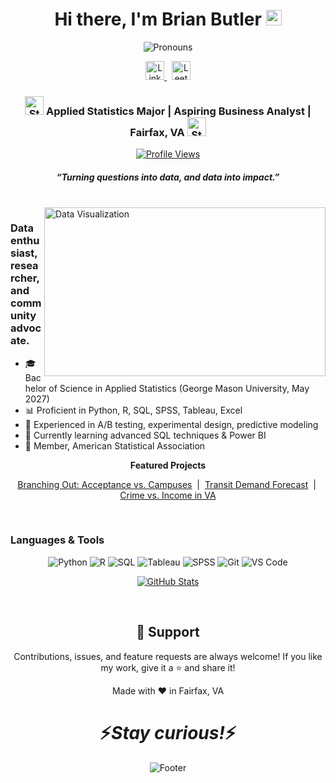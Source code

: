 <div align="center">
  <h1>Hi there, I'm Brian Butler <img src="https://media.giphy.com/media/hvRJCLFzcasrR4ia7z/giphy.gif" width="25px" alt="Waving Hand"/></h1>
  <img src="https://pronoun.cyou/x/y?subject=He&object=Him&height=20" alt="Pronouns"/>
</div>

<p align="center">
  <!-- LinkedIn and LeetCode Icons with Updated Links -->
  <a href="https://www.linkedin.com/in/brian-butler-18036b33b/">
    <img height="30" src="https://raw.githubusercontent.com/Ban-Brian/Ban-Brian/master/icons/linkedin.png" alt="LinkedIn"/>
  </a>&nbsp;
  <a href="https://leetcode.com/u/Ban_Brian/">
    <img height="30" src="https://raw.githubusercontent.com/Ban-Brian/Ban-Brian/master/icons/leetcode.png" alt="LeetCode"/>
  </a>
</p>

<div align="center">
  <h3><img src="https://media.giphy.com/media/WUlplcMpOCEmTGBtBW/giphy.gif" width="30" alt="Star"/>  
    Applied Statistics Major | Aspiring Business Analyst | Fairfax, VA  
  <img src="https://media.giphy.com/media/WUlplcMpOCEmTGBtBW/giphy.gif" width="30" alt="Star"/></h3>
</div>

<p align="center">
  <a href="https://komarev.com/ghpvc/?username=Ban-Brian">
    <img alt="Profile Views" src="https://komarev.com/ghpvc/?username=Ban-Brian&style=flat-square"/>
  </a>
</p>

<h5 align="center">
  <i>“Turning questions into data, and data into impact.”</i>
</h5>

<br />
<img align="right" height="270px" width="450px" alt="Data Visualization" src="https://media.giphy.com/media/3o6Zt481isNVuQI1l6/giphy.gif"/>

<p align="center">
  <h3>Data enthusiast, researcher, and community advocate.</h3>
</p>

- 🎓 Bachelor of Science in Applied Statistics (George Mason University, May 2027)  
- 📊 Proficient in Python, R, SQL, SPSS, Tableau, Excel  
- 🔬 Experienced in A/B testing, experimental design, predictive modeling  
- 🌱 Currently learning advanced SQL techniques & Power BI  
- 🤝 Member, American Statistical Association  

<p align="center"><strong>Featured Projects</strong></p>
<p align="center">
  <a href="https://github.com/Ban-Brian/branching-acceptance">Branching Out: Acceptance vs. Campuses</a> &nbsp;|&nbsp;
  <a href="https://github.com/Ban-Brian/transit-forecast">Transit Demand Forecast</a> &nbsp;|&nbsp;
  <a href="https://github.com/Ban-Brian/va-crime-income">Crime vs. Income in VA</a>
</p>

<br />

### Languages & Tools

<p align="center">
  <img src="https://img.shields.io/badge/Python-3776AB?style=for-the-badge&logo=python&logoColor=white" alt="Python"/>  
  <img src="https://img.shields.io/badge/R-276DC3?style=for-the-badge&logo=r&logoColor=white" alt="R"/>  
  <img src="https://img.shields.io/badge/SQL-4479A1?style=for-the-badge&logo=mysql&logoColor=white" alt="SQL"/>  
  <img src="https://img.shields.io/badge/Tableau-E97627?style=for-the-badge&logo=tableau&logoColor=white" alt="Tableau"/>  
  <img src="https://img.shields.io/badge/SPSS-005A9C?style=for-the-badge&logo=ibm&logoColor=white" alt="SPSS"/>  
  <img src="https://img.shields.io/badge/Git-F05032?style=for-the-badge&logo=git&logoColor=white" alt="Git"/>  
  <img src="https://img.shields.io/badge/VS%20Code-007ACC?style=for-the-badge&logo=visualstudiocode&logoColor=white" alt="VS Code"/>
</p>

<p align="center">
  <a href="https://github.com/anuraghazra/github-readme-stats">
    <img src="https://github-readme-stats.vercel.app/api?username=Ban-Brian&show_icons=true&theme=radical" alt="GitHub Stats"/>
  </a>
</p>

<br />

<h2 align="center">🤝 Support</h2>

<p align="center">
  Contributions, issues, and feature requests are always welcome!  
  If you like my work, give it a ⭐ and share it!
</p>

<p align="center">Made with ❤️ in Fairfax, VA</p>

<h1 align="center">⚡️<i>Stay curious!</i>⚡️</h1>

<p align="center">
  <img src="https://raw.githubusercontent.com/Ban-Brian/Ban-Brian/master/Bottom.svg" alt="Footer"/>
</p>
